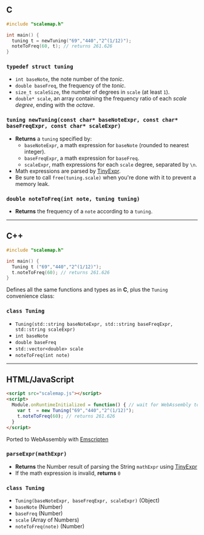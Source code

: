 ## C

```c
#include "scalemap.h"

int main() {
  tuning t = newTuning("69","440","2^(1/12)");
  noteToFreq(60, t); // returns 261.626
}
```

### `typedef struct tuning`

- `int baseNote`, the note number of the *tonic*.
- `double baseFreq`, the frequency of the *tonic*.
- `size_t scaleSize`, the number of degrees in `scale` (at least `1`).
- `double* scale`, an array containing the frequency ratio of each *scale degree*, ending with the *octave*.

### `tuning newTuning(const char* baseNoteExpr, const char* baseFreqExpr, const char* scaleExpr)`
- **Returns** a `tuning` specified by:
  - `baseNoteExpr`, a math expression for `baseNote` (rounded to nearest integer).
  - `baseFreqExpr`, a math expression for `baseFreq`.
  - `scaleExpr`, math expressions for each `scale` degree, separated by `\n`.
- Math expressions are parsed by [TinyExpr](https://codeplea.com/tinyexpr).
- Be sure to call `free(tuning.scale)` when you're done with it to prevent a memory leak.

### `double noteToFreq(int note, tuning tuning)`
- **Returns** the frequency of a `note` according to a `tuning`.

---

## C++


```cpp
#include "scalemap.h"

int main() {
  Tuning t ("69","440","2^(1/12)");
  t.noteToFreq(60); // returns 261.626
}
```

Defines all the same functions and types as in **C**, plus the `Tuning` convenience class:


### `class Tuning`
- `Tuning(std::string baseNoteExpr, std::string baseFreqExpr, std::string scaleExpr)`
- `int baseNote`
- `double baseFreq`
- `std::vector<double> scale`
- `noteToFreq(int note)`

---

## HTML/JavaScript

```html
<script src="scalemap.js"></script>
<script>
  Module.onRuntimeInitialized = function() { // wait for WebAssembly to initialize
    var t  = new Tuning("69","440","2^(1/12)");
    t.noteToFreq(60); // returns 261.626
  }
</script>
```

Ported to WebAssembly with [Emscripten](https://emscripten.org)

### `parseExpr(mathExpr)`
- **Returns** the Number result of parsing the String `mathExpr` using [TinyExpr](https://codeplea.com/tinyexpr)
- If the math expression is invalid, **returns** `0`

### `class Tuning`
- `Tuning(baseNoteExpr, baseFreqExpr, scaleExpr)` (Object)
- `baseNote` (Number)
- `baseFreq` (Number)
- `scale` (Array of Numbers)
- `noteToFreq(note)` (Number)
